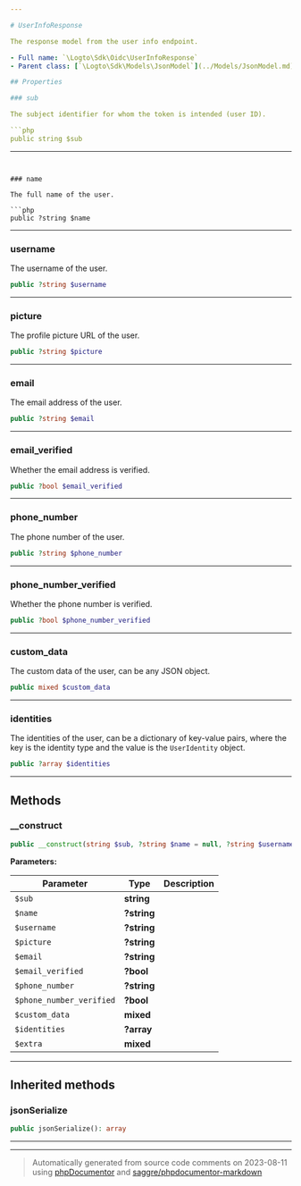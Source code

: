 ```yaml
---

# UserInfoResponse

The response model from the user info endpoint.

- Full name: `\Logto\Sdk\Oidc\UserInfoResponse`
- Parent class: [`\Logto\Sdk\Models\JsonModel`](../Models/JsonModel.md)

## Properties

### sub

The subject identifier for whom the token is intended (user ID).

```php
public string $sub
```

---
```


### name

The full name of the user.

```php
public ?string $name
```

---

### username

The username of the user.

```php
public ?string $username
```

---

### picture

The profile picture URL of the user.

```php
public ?string $picture
```

---

### email

The email address of the user.

```php
public ?string $email
```

---

### email_verified

Whether the email address is verified.

```php
public ?bool $email_verified
```

---

### phone_number

The phone number of the user.

```php
public ?string $phone_number
```

---

### phone_number_verified

Whether the phone number is verified.

```php
public ?bool $phone_number_verified
```

---

### custom_data

The custom data of the user, can be any JSON object.

```php
public mixed $custom_data
```

---

### identities

The identities of the user, can be a dictionary of key-value pairs, where the key is
the identity type and the value is the `UserIdentity` object.

```php
public ?array $identities
```

---

## Methods

### \_\_construct

```php
public __construct(string $sub, ?string $name = null, ?string $username = null, ?string $picture = null, ?string $email = null, ?bool $email_verified = null, ?string $phone_number = null, ?bool $phone_number_verified = null, mixed $custom_data = null, ?array $identities = null, mixed $extra): mixed
```

**Parameters:**

| Parameter                | Type        | Description |
| ------------------------ | ----------- | ----------- |
| `$sub`                   | **string**  |             |
| `$name`                  | **?string** |             |
| `$username`              | **?string** |             |
| `$picture`               | **?string** |             |
| `$email`                 | **?string** |             |
| `$email_verified`        | **?bool**   |             |
| `$phone_number`          | **?string** |             |
| `$phone_number_verified` | **?bool**   |             |
| `$custom_data`           | **mixed**   |             |
| `$identities`            | **?array**  |             |
| `$extra`                 | **mixed**   |             |

---

## Inherited methods

### jsonSerialize

```php
public jsonSerialize(): array
```

---

---

> Automatically generated from source code comments on 2023-08-11 using [phpDocumentor](http://www.phpdoc.org/) and [saggre/phpdocumentor-markdown](https://github.com/Saggre/phpDocumentor-markdown)
